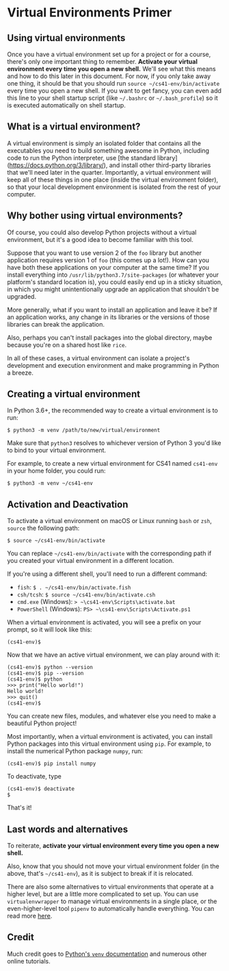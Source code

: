 # Virtual Environments Primer

## Using virtual environments

Once you have a virtual environment set up for a project or for a course, there's only one important thing to remember. **Activate your virtual environment every time you open a new shell.** We'll see what this means and how to do this later in this document. For now, if you only take away one thing, it should be that you should run `source ~/cs41-env/bin/activate` every time you open a new shell. If you want to get fancy, you can even add this line to your shell startup script (like `~/.bashrc` or `~/.bash_profile`) so it is executed automatically on shell startup.

## What is a virtual environment?
A virtual environment is simply an isolated folder that contains all the executables you need to build something awesome in Python, including code to run the Python interpreter, use [the standard library] (https://docs.python.org/3/library/), and install other third-party libraries that we'll need later in the quarter. Importantly, a virtual environment will keep all of these things in one place (inside the virtual environment folder), so that your local development environment is isolated from the rest of your computer.

## Why bother using virtual environments?
Of course, you could also develop Python projects without a virtual environment, but it's a good idea to become familiar with this tool.

Suppose that you want to use version 2 of the `foo` library but another application requires version 1 of `foo` (this comes up a lot!). How can you have both these applications on your computer at the same time? If you install everything into `/usr/lib/python3.7/site-packages` (or whatever your platform's standard location is), you could easily end up in a sticky situation, in which you might unintentionally upgrade an application that shouldn't be upgraded.

More generally, what if you want to install an application and leave it be? If an application works, any change in its libraries or the versions of those libraries can break the application.

Also, perhaps you can't install packages into the global directory, maybe because you're on a shared host like `rice`. 

In all of these cases, a virtual environment can isolate a project's development and execution environment and make programming in Python a breeze.


## Creating a virtual environment
In Python 3.6+, the recommended way to create a virtual environment is to run:

```
$ python3 -m venv /path/to/new/virtual/environment
```

Make sure that `python3` resolves to whichever version of Python 3 you'd like to bind to your virtual environment.

For example, to create a new virtual environment for CS41 named `cs41-env` in your home folder, you could run:

```
$ python3 -m venv ~/cs41-env
```

## Activation and Deactivation
To activate a virtual environment on macOS or Linux running `bash` or `zsh`, `source` the following path:

```
$ source ~/cs41-env/bin/activate
```

You can replace `~/cs41-env/bin/activate` with the corresponding path if you created your virtual environment in a different location.

If you're using a different shell, you'll need to run a different command:

- `fish`: `$ . ~/cs41-env/bin/activate.fish`
- `csh/tcsh`: `$ source ~/cs41-env/bin/activate.csh`
- `cmd.exe` (Windows): `> ~\cs41-env\Scripts\activate.bat`
- `PowerShell` (Windows): `PS> ~\cs41-env\Scripts\Activate.ps1`

When a virtual environment is activated, you will see a prefix on your prompt, so it will look like this:

```
(cs41-env)$
```

Now that we have an active virtual environment, we can play around with it:

```
(cs41-env)$ python --version
(cs41-env)$ pip --version
(cs41-env)$ python
>>> print("Hello world!")
Hello world!
>>> quit()
(cs41-env)$ 
```

You can create new files, modules, and whatever else you need to make a beautiful Python project!

Most importantly, when a virtual environment is activated, you can install Python packages into this virtual environment using `pip`. For example, to install the numerical Python package `numpy`, run:

```
(cs41-env)$ pip install numpy
```

To deactivate, type

```
(cs41-env)$ deactivate
$
```

That's it!

## Last words and alternatives

To reiterate, **activate your virtual environment every time you open a new shell.**

Also, know that you should not move your virtual environment folder (in the above, that's `~/cs41-env`), as it is subject to break if it is relocated.

There are also some alternatives to virtual environments that operate at a higher level, but are a little more complicated to set up. You can use `virtualenvwrapper` to manage virtual environments in a single place, or the even-higher-level tool `pipenv` to automatically handle everything. You can read more [here](https://docs.python-guide.org/dev/virtualenvs/).

## Credit

Much credit goes to [Python's `venv` documentation](https://docs.python.org/3/library/venv.html) and numerous other online tutorials.
